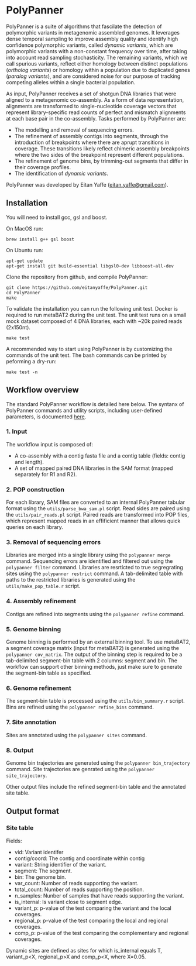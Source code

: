 # PolyPanner

PolyPanner is a suite of algorithms that fascilate the detection of polymorphic variants in metagenomic assembled genomes. It leverages dense temporal sampling to improve assembly quality and identify high confidence polymorphic variants, called *dynamic variants*, which are polymorphic variants with a non-constant frequency over time, after taking into account read sampling stochasticity. The remaining variants, which we call spurious variants, reflect either homology between distinct populations (*ortholog variants*) or homology within a population due to duplicated genes (*paralog variants*), and are considered noise for our purpose of tracking competing alleles within a single bacterial population.

As input, PolyPanner receives a set of shotgun DNA libraries that were aligned to a metagenomic co-assembly. As a form of data representation, alignments are transformed to single-nucleotide coverage vectors that represent library-specific read counts of perfect and mismatch alignments at each base pair in the co-assembly. 
Tasks performed by PolyPanner are:
- The modelling and removal of sequencing errors.
- The refinement of assembly contigs into segments, through the introduction of breakpoints where there are aprupt transitions in coverage. These transitions likely reflect chimeric assembly breakpoints where the two sides of the breakpoint represent different populations. 
- The refinement of genome bins, by trimming-out segments that differ in their coverage profiles.
- The identification of *dynamic variants*.

PolyPanner was developed by Eitan Yaffe (eitan.yaffe@gmail.com).

## Installation

You will need to install gcc, gsl and boost. 

On MacOS run:
```
brew install g++ gsl boost
```

On Ubuntu run:
```
apt-get update
apt-get install git build-essential libgsl0-dev libboost-all-dev
```

Clone the repository from github, and compile PolyPanner:
```
git clone https://github.com/eitanyaffe/PolyPanner.git
cd PolyPanner
make
```

To validate the installation you can run the following unit test. Docker is required to run metaBAT2 during the unit test. The unit test runs on a small mock dataset composed of 4 DNA libraries, each with ~20k paired reads (2x150nt). 

```
make test
```

A recommended way to start using PolyPanner is by customizing the commands of the unit test. The bash commands can be printed by peforming a dry-run:

```
make test -n
```


## Workflow overview


The standard PolyPanner workflow is detailed here below. The syntanx of PolyPanner commands and utility scripts, including user-defined parameters, is documented [here](docs/syntax.md).

### 1. Input

The workflow input is composed of:
- A co-assembly with a contig fasta file and a contig table (fields: contig and length).
- A set of mapped paired DNA libraries in the SAM format (mapped separately for R1 and R2).

### 2. POP construction

For each library, SAM files are converted to an internal PolyPanner tabular format using the ```utils/parse_bwa_sam.pl``` script. Read sides are paired using the ```utils/pair_reads.pl``` script. Paired reads are transformed into POP files, which represent mapped reads in an effificient manner that allows quick queries on each library.

### 3. Removal of sequencing errors

Libraries are merged into a single library using the ``polypanner merge`` command. Sequencing errors are identified and filtered out using the ``polypanner filter`` command. Libraries are resrticted to true segregrating sites using the ``polypanner restrict`` command. A tab-delimited table with paths to the restricted libraries is generated using the ``utils/make_pop_table.r`` script.

### 4. Assembly refinement

Contigs are refined into segments using the ``polypanner refine`` command.

### 5. Genome binning 

Genome binning is performed by an external binning tool. To use metaBAT2, a segment coverage matrix (input for metaBAT2) is generated using the ``polypanner cov_matrix``. The output of the binning step is required to be a tab-delimited segment-bin table  with 2 columns: segment and bin. The workflow can support other binning methods, just make sure to generate the segment-bin table as specified. 

### 6. Genome refinement 

The segment-bin table is processed using the ``utils/bin_summary.r`` script. Bins are refined using the ``polypanner refine_bins`` command.

### 7. Site annotation

Sites are annotated using the ``polypanner sites`` command.

### 8. Output

Genome bin trajectories are generated using the ``polypanner bin_trajectory`` command. Site trajectories are genrated using the ``polypanner site_trajectory``.

Other output files include the refined segment-bin table and the annotated site table. 

## Output format

### Site table

Fields:
- vid: Variant identifer
- contig/coord: The contig and coordinate within contig
- variant: String identifier of the variant.
- segment: The segment.
- bin: The genome bin.
- var_count: Number of reads supporting the variant.
- total_count: Number of reads supporting the position.
- n_samples: Nunber of samples that have reads supporting the variant.
- is_internal: Is variant close to segment edge.
- variant_p: p-value of the test comparing the variant and the local coverages.
- regional_p: p-value of the test comparing the local and regional coverages.
- comp_p: p-value of the test comparing the complementary and regional coverages.

Dynamic sites are defined as sites for which is_internal equals T, variant_p<X, regional_p>X and comp_p<X, where X=0.05.
